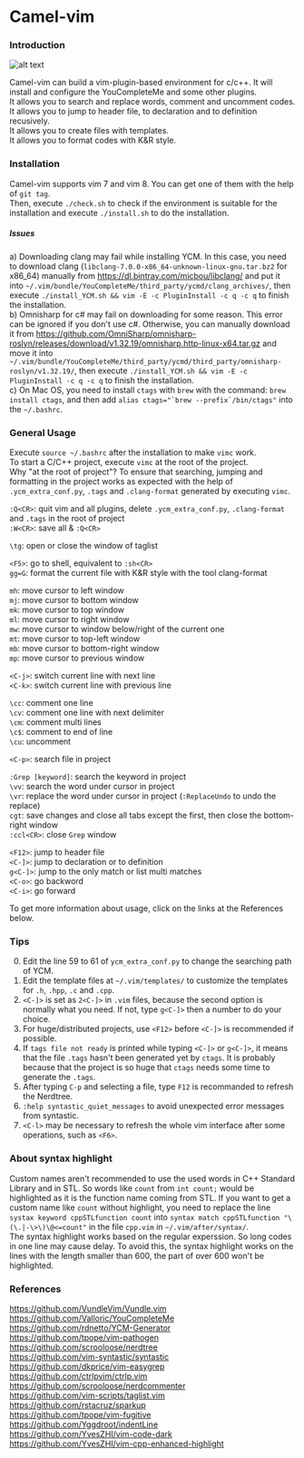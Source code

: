 Camel-vim
==========================


### Introduction ###

![alt text](https://github.com/YvesZHI/Pomme-c-vim/blob/master/sample.PNG)

Camel-vim can build a vim-plugin-based environment for c/c++. It will install and configure the YouCompleteMe and some other plugins.<br>
It allows you to search and replace words, comment and uncomment codes.<br>
It allows you to jump to header file, to declaration and to definition recusively.<br>
It allows you to create files with templates.<br>
It allows you to format codes with K&R style.


### Installation ###
Camel-vim supports vim 7 and vim 8. You can get one of them with the help of `git tag`.<br>
Then, execute `./check.sh` to check if the environment is suitable for the installation and execute `./install.sh` to do the installation.


##### Issues #####
a) Downloading clang may fail while installing YCM. In this case, you need to download clang (`libclang-7.0.0-x86_64-unknown-linux-gnu.tar.bz2` for x86_64) manually from https://dl.bintray.com/micbou/libclang/ and put it into `~/.vim/bundle/YouCompleteMe/third_party/ycmd/clang_archives/`, then execute `./install_YCM.sh && vim -E -c PluginInstall -c q -c q` to finish the installation.<br>
b) Omnisharp for c# may fail on downloading for some reason. This error can be ignored if you don't use c#. Otherwise, you can manually download it from https://github.com/OmniSharp/omnisharp-roslyn/releases/download/v1.32.19/omnisharp.http-linux-x64.tar.gz and move it into `~/.vim/bundle/YouCompleteMe/third_party/ycmd/third_party/omnisharp-roslyn/v1.32.19/`, then execute `./install_YCM.sh && vim -E -c PluginInstall -c q -c q` to finish the installation.<br>
c) On Mac OS, you need to install `ctags` with `brew` with the command: `brew install ctags`, and then add ``alias ctags="`brew --prefix`/bin/ctags"`` into the `~/.bashrc`.


### General Usage ###
Execute `source ~/.bashrc` after the installation to make `vimc` work.<br>
To start a C/C++ project, execute `vimc` at the root of the project.<br>
Why "at the root of project"? To ensure that searching, jumping and formatting in the project works as expected with the help of `.ycm_extra_conf.py`, `.tags` and `.clang-format` generated by executing `vimc`.<br>

`:Q<CR>`: quit vim and all plugins, delete `.ycm_extra_conf.py`, `.clang-format` and `.tags` in the root of project<br>
`:W<CR>`: save all & `:Q<CR>`<br>

`\tg`: open or close the window of taglist<br>

`<F5>`: go to shell, equivalent to `:sh<CR>`<br>
`gg=G`: format the current file with K&R style with the tool clang-format<br>

`mh`: move cursor to left window<br>
`mj`: move cursor to bottom window<br>
`mk`: move cursor to top window<br>
`ml`: move cursor to right window<br>
`mw`: move cursor to window below/right of the current one<br>
`mt`: move cursor to top-left window<br>
`mb`: move cursor to bottom-right window<br>
`mp`: move cursor to previous window<br>

`<C-j>`: switch current line with next line<br>
`<C-k>`: switch current line with previous line<br>

`\cc`: comment one line<br>
`\cv`: comment one line with next delimiter<br>
`\cm`: comment multi lines<br>
`\c$`: comment to end of line<br>
`\cu`: uncomment<br>

`<C-p>`: search file in project<br>

`:Grep [keyword]`: search the keyword in project<br>
`\vv`: search the word under cursor in project<br>
`\vr`: replace the word under cursor in project (`:ReplaceUndo` to undo the replace)<br> 
`cgt`: save changes and close all tabs except the first, then close the bottom-right window<br>
`:ccl<CR>`: close `Grep` window<br>

`<F12>`: jump to header file<br>
`<C-]>`: jump to declaration or to definition<br>
`g<C-]>`: jump to the only match or list multi matches<br>
`<C-o>`: go backword<br>
`<C-i>`: go forward<br>

To get more information about usage, click on the links at the References below.


### Tips ###
0) Edit the line 59 to 61 of `ycm_extra_conf.py` to change the searching path of YCM.<br>
1) Edit the template files at `~/.vim/templates/` to customize the templates for `.h`, `.hpp`, `.c` and `.cpp`.<br>
2) `<C-]>` is set as `2<C-]>` in `.vim` files, because the second option is normally what you need. If not, type `g<C-]>` then a number to do your choice.<br>
3) For huge/distributed projects, use `<F12>` before `<C-]>` is recommended if possible.<br>
4) If `tags file not ready` is printed while typing `<C-]>` or `g<C-]>`, it means that the file `.tags` hasn't been generated yet by `ctags`. It is probably because that the project is so huge that `ctags` needs some time to generate the `.tags`.<br>
5) After typing `C-p` and selecting a file, type `F12` is recommanded to refresh the Nerdtree.<br>
6) `:help syntastic_quiet_messages` to avoid unexpected error messages from syntastic.<br>
7) `<C-l>` may be necessary to refresh the whole vim interface after some operations, such as `<F6>`.


### About syntax highlight ###
Custom names aren't recommended to use the used words in C++ Standard Library and in STL. So words like `count` from `int count;` would be highlighted as it is the function name coming from STL. If you want to get a custom name like `count` without highlight, you need to replace the line `systax keyword cppSTLfunction count` into `syntax match cppSTLfunction "\(\.|-\>\)\@<=count"` in the file `cpp.vim` in `~/.vim/after/syntax/`.<br>
The syntax highlight works based on the regular experssion. So long codes in one line may cause delay. To avoid this, the syntax highlight works on the lines with the length smaller than 600, the part of over 600 won't be highlighted.



### References ###
https://github.com/VundleVim/Vundle.vim<br>
https://github.com/Valloric/YouCompleteMe<br>
https://github.com/rdnetto/YCM-Generator<br>
https://github.com/tpope/vim-pathogen<br>
https://github.com/scrooloose/nerdtree<br>
https://github.com/vim-syntastic/syntastic<br>
https://github.com/dkprice/vim-easygrep<br>
https://github.com/ctrlpvim/ctrlp.vim<br>
https://github.com/scrooloose/nerdcommenter<br>
https://github.com/vim-scripts/taglist.vim<br>
https://github.com/rstacruz/sparkup<br>
https://github.com/tpope/vim-fugitive<br>
https://github.com/Yggdroot/indentLine<br>
https://github.com/YvesZHI/vim-code-dark<br>
https://github.com/YvesZHI/vim-cpp-enhanced-highlight<br>
